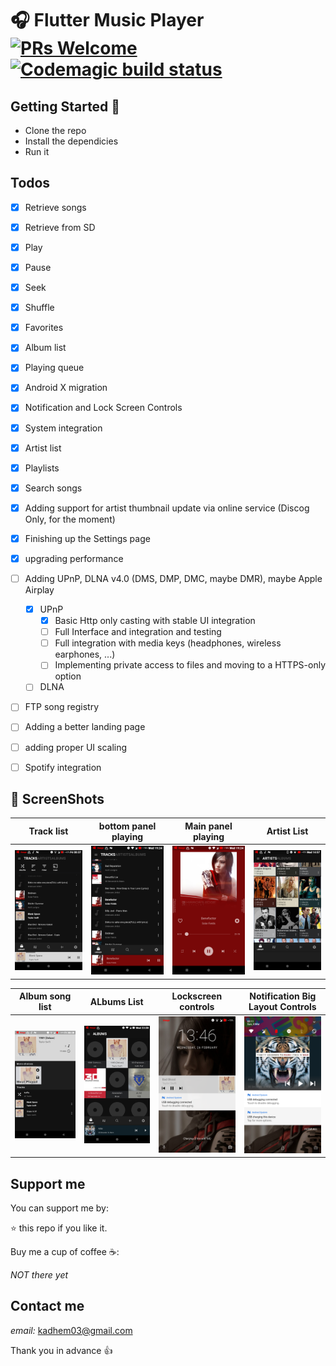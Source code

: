 # 🎧 Flutter Music Player [![PRs Welcome](https://img.shields.io/badge/PRs-welcome-brightgreen.svg?style=flat-square)](http://makeapullrequest.com) [![Codemagic build status](https://api.codemagic.io/apps/5d29b3b3db951153a6ceef80/5d29b3b3db951153a6ceef7f/status_badge.svg)](https://codemagic.io/apps/5d29b3b3db951153a6ceef80/5d29b3b3db951153a6ceef7f/latest_build)


## Getting Started 🚀

- Clone the repo
- Install the dependicies
- Run it



## Todos

- [x] Retrieve songs
- [x] Retrieve from SD
- [x] Play
- [x] Pause
- [x] Seek
- [x] Shuffle
- [x] Favorites
- [x] Album list
- [x] Playing queue
- [x] Android X migration
- [x] Notification and Lock Screen Controls
- [x] System integration
- [x] Artist list
- [x] Playlists
- [x] Search songs
- [x] Adding support for artist thumbnail update via online service (Discog Only, for the moment)
- [x] Finishing up the Settings page
- [x] upgrading performance
- [ ] Adding UPnP, DLNA v4.0 (DMS, DMP, DMC, maybe DMR), maybe Apple Airplay
    - [x] UPnP
        - [x] Basic Http only casting with stable UI integration
        - [ ] Full Interface and integration and testing
        - [ ] Full integration with media keys (headphones, wireless earphones, ...)
        - [ ] Implementing private access to files and moving to a HTTPS-only option
    - [ ] DLNA
- [ ] FTP song registry
- [ ] Adding a better landing page
- [ ] adding proper UI scaling
- [ ] Spotify integration


## 📸 ScreenShots
|               Track list                  |           bottom panel playing            |            Main panel playing             |              Artist List                 |
| ----------------------------------------- | ----------------------------------------- | ----------------------------------------- | -----------------------------------------|
| <img src="screenshots/10.png" width="250"> | <img src="screenshots/2.png" width="250"> | <img src="screenshots/3.png" width="250"> | <img src="screenshots/9.png" width="250">|

|              Album song list              |                ALbums List                |             Lockscreen controls           |     Notification Big Layout Controls     |
| ----------------------------------------- | ----------------------------------------- | ----------------------------------------- | -----------------------------------------|
| <img src="screenshots/11.png" width="250"> | <img src="screenshots/6.png" width="250"> | <img src="screenshots/7.png" width="250"> | <img src="screenshots/8.png" width="250">|

## Support me

You can support me by:

⭐️ this repo if you like it.

Buy me a cup of coffee ☕️:

*NOT there yet*


## Contact me

*email:* kadhem03@gmail.com

Thank you in advance 👍
